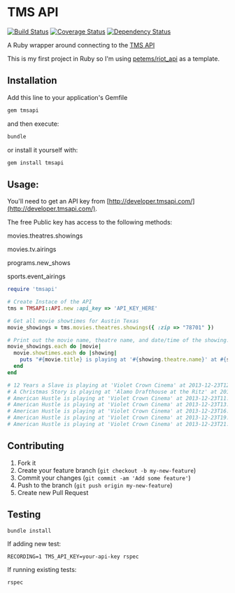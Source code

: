 # TMS API

[![Build Status](https://travis-ci.org/JDiPierro/tmsapi.png?branch=master)](https://travis-ci.org/JDiPierro/tmsapi)
[![Coverage Status](https://coveralls.io/repos/JDiPierro/tmsapi/badge.png?branch=master)](https://coveralls.io/r/JDiPierro/tmsapi?branch=master)
[![Dependency Status](https://gemnasium.com/JDiPierro/tmsapi.png)](https://gemnasium.com/JDiPierro/tmsapi)

A Ruby wrapper around connecting to the [TMS API](https://developer.tmsapi.com)

This is my first project in Ruby so I'm using [petems/riot_api](https://github.com/petems/riot_api/) as a template.

## Installation

Add this line to your application's Gemfile

```ruby
gem tmsapi
```

and then execute:

```ruby
bundle
```

or install it yourself with:

```ruby
gem install tmsapi
```

## Usage:

You'll need to get an API key from [http://developer.tmsapi.com/](http://developer.tmsapi.com/).

The free Public key has access to the following methods:

movies.theatres.showings

movies.tv.airings

programs.new_shows

sports.event_airings


```ruby
require 'tmsapi'

# Create Instace of the API
tms = TMSAPI::API.new :api_key => 'API_KEY_HERE'

# Get all movie showtimes for Austin Texas
movie_showings = tms.movies.theatres.showings({ :zip => "78701" })

# Print out the movie name, theatre name, and date/time of the showing.
movie_showings.each do |movie|
  movie.showtimes.each do |showing|
    puts "#{movie.title} is playing at '#{showing.theatre.name}' at #{showing.date_time}."
  end
end

# 12 Years a Slave is playing at 'Violet Crown Cinema' at 2013-12-23T12:45.
# A Christmas Story is playing at 'Alamo Drafthouse at the Ritz' at 2013-12-23T16:00.
# American Hustle is playing at 'Violet Crown Cinema' at 2013-12-23T11:00.
# American Hustle is playing at 'Violet Crown Cinema' at 2013-12-23T13:40.
# American Hustle is playing at 'Violet Crown Cinema' at 2013-12-23T16:20.
# American Hustle is playing at 'Violet Crown Cinema' at 2013-12-23T19:00.
# American Hustle is playing at 'Violet Crown Cinema' at 2013-12-23T21:40.
```

## Contributing

1. Fork it
2. Create your feature branch (`git checkout -b my-new-feature`)
3. Commit your changes (`git commit -am 'Add some feature'`)
4. Push to the branch (`git push origin my-new-feature`)
5. Create new Pull Request

## Testing

```shell
bundle install
```

If adding new test:

```shell
RECORDING=1 TMS_API_KEY=your-api-key rspec
```

If running existing tests:

```shell
rspec
```